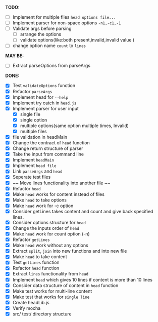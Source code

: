 **TODO:**
- [ ] Implement for multiple files `head options file...`
- [ ] Implement parser for non-space options `-n1,-c1,-1`
- [ ] Validate args before parsing
  - [ ] arrange the options
  - [ ] validate options(like:both present,invalid,invalid value )
- [ ] change option name `count` to `lines`

**MAY BE:**
- [ ] Extract parseOptions from parseArgs

**DONE:**
- [x] Test `validateOptions` function
- [x] Refactor `parseArgs`
- [x] Implement head for `--help`
- [x] Implement try catch in `head.js`
- [x] Implement parser for user input
  - [x] single file
  - [x] single option
  - [x] multiple options(same option multiple times, Invalid)
  - [x] multiple files
- [x] file validation in headMain
- [x] Change the contract of `head` function
- [x] Change return structure of parser
- [x] Take the input from command line
- [x] Implement `headMain`
- [x] Implement `head file`
- [x] Link `parseArgs` and `head`
- [x] Seperate test files
- [x] ~~ Move lines functionality into another file ~~
- [x] Refactor `head`
- [x] Make `head` works for content instead of files
- [x] Make `head` to take options
- [x] Make `head` work for -c option
- [x] Consider getLines takes content and count and give back specified lines.
- [x] Consider options structure for `head`
- [x] Change the inputs order of `head`
- [x] Make `head` work for count option (-n)
- [x] Refactor `getLines`
- [x] Make `head` work without any options
- [x] Extract `split`, `join` into new functions and into new file
- [x] Make `head` to take content
- [x] Test `getLines` function
- [x] Refactor `head` function
- [x] Extract `lines` functionality from `head`
- [x] Implement `head` which gives 10 lines if content is more than 10 lines
- [x] Consider data structure of content in `head` function
- [x] Make test works for multi-line content
- [x] Make test that works for `single line`
- [x] Create headLib.js
- [x] Verify mocha
- [x] src/ test/ directory structure
